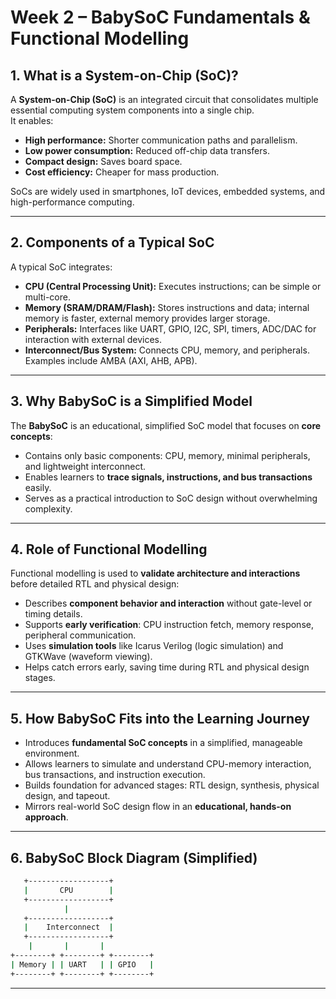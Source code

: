 # Week 2 – BabySoC Fundamentals & Functional Modelling

## 1. What is a System-on-Chip (SoC)?

A **System-on-Chip (SoC)** is an integrated circuit that consolidates multiple essential computing system components into a single chip.  
It enables:
- **High performance:** Shorter communication paths and parallelism.
- **Low power consumption:** Reduced off-chip data transfers.
- **Compact design:** Saves board space.
- **Cost efficiency:** Cheaper for mass production.

SoCs are widely used in smartphones, IoT devices, embedded systems, and high-performance computing.

---

## 2. Components of a Typical SoC

A typical SoC integrates:

- **CPU (Central Processing Unit):** Executes instructions; can be simple or multi-core.
- **Memory (SRAM/DRAM/Flash):** Stores instructions and data; internal memory is faster, external memory provides larger storage.
- **Peripherals:** Interfaces like UART, GPIO, I2C, SPI, timers, ADC/DAC for interaction with external devices.
- **Interconnect/Bus System:** Connects CPU, memory, and peripherals. Examples include AMBA (AXI, AHB, APB).

---

## 3. Why BabySoC is a Simplified Model

The **BabySoC** is an educational, simplified SoC model that focuses on **core concepts**:

- Contains only basic components: CPU, memory, minimal peripherals, and lightweight interconnect.
- Enables learners to **trace signals, instructions, and bus transactions** easily.
- Serves as a practical introduction to SoC design without overwhelming complexity.

---

## 4. Role of Functional Modelling

Functional modelling is used to **validate architecture and interactions** before detailed RTL and physical design:

- Describes **component behavior and interaction** without gate-level or timing details.
- Supports **early verification**: CPU instruction fetch, memory response, peripheral communication.
- Uses **simulation tools** like Icarus Verilog (logic simulation) and GTKWave (waveform viewing).
- Helps catch errors early, saving time during RTL and physical design stages.

---

## 5. How BabySoC Fits into the Learning Journey

- Introduces **fundamental SoC concepts** in a simplified, manageable environment.
- Allows learners to simulate and understand CPU-memory interaction, bus transactions, and instruction execution.
- Builds foundation for advanced stages: RTL design, synthesis, physical design, and tapeout.
- Mirrors real-world SoC design flow in an **educational, hands-on approach**.

---

## 6. BabySoC Block Diagram (Simplified)

```bash
   +------------------+
   |       CPU        |
   +------------------+
            |
   +------------------+
   |    Interconnect  |
   +------------------+
    |       |       |
+--------+ +--------+ +--------+
| Memory | | UART   | | GPIO   |
+--------+ +--------+ +--------+

```
---

